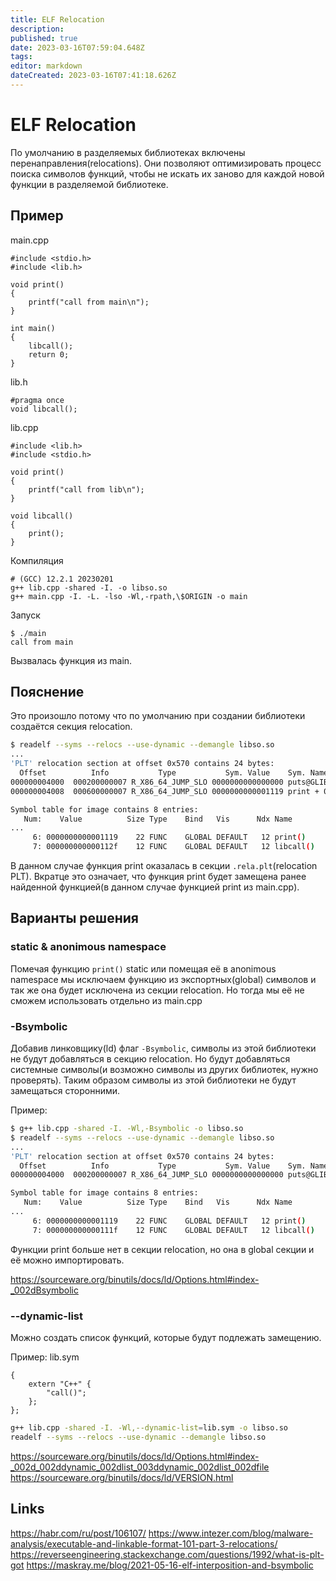 ```yaml
---
title: ELF Relocation
description: 
published: true
date: 2023-03-16T07:59:04.648Z
tags: 
editor: markdown
dateCreated: 2023-03-16T07:41:18.626Z
---
```


# ELF Relocation

По умолчанию в разделяемых библиотеках включены перенаправления(relocations).
Они позволяют оптимизировать процесс поиска символов функций, чтобы не искать их заново для каждой новой функции в разделяемой библиотеке.

## Пример

main.cpp
```
#include <stdio.h>
#include <lib.h>

void print()
{
	printf("call from main\n");
}

int main()
{
	libcall();
	return 0;
}
```

lib.h
```
#pragma once
void libcall();
```

lib.cpp
```
#include <lib.h>
#include <stdio.h>

void print()
{
	printf("call from lib\n");
}

void libcall()
{
	print();
}
```

Компиляция
```shell
# (GCC) 12.2.1 20230201
g++ lib.cpp -shared -I. -o libso.so
g++ main.cpp -I. -L. -lso -Wl,-rpath,\$ORIGIN -o main
```

Запуск
```
$ ./main
call from main
```

Вызвалась функция из main.

## Пояснение

Это произошло потому что по умолчанию при создании библиотеки создаётся секция relocation.

```bash
$ readelf --syms --relocs --use-dynamic --demangle libso.so
...
'PLT' relocation section at offset 0x570 contains 24 bytes:
  Offset          Info           Type           Sym. Value    Sym. Name + Addend
000000004000  000200000007 R_X86_64_JUMP_SLO 0000000000000000 puts@GLIBC_2.2.5 + 0
000000004008  000600000007 R_X86_64_JUMP_SLO 0000000000001119 print + 0

Symbol table for image contains 8 entries:
   Num:    Value          Size Type    Bind   Vis      Ndx Name
...
     6: 0000000000001119    22 FUNC    GLOBAL DEFAULT   12 print()
     7: 000000000000112f    12 FUNC    GLOBAL DEFAULT   12 libcall()
```

В данном случае функция print оказалась в секции `.rela.plt`(relocation PLT).
Вкратце это означает, что функция print будет замещена ранее найденной функцией(в данном случае функцией print из main.cpp).

## Варианты решения

### static & anonimous namespace

Помечая функцию `print()` static или помещая её в anonimous namespace мы исключаем функцию из экспортных(global) символов и так же она будет исключена из секции relocation.
Но тогда мы её не сможем использовать отдельно из main.cpp

### -Bsymbolic

Добавив линковщику(ld) флаг `-Bsymbolic`, символы из этой библиотеки не будут добавляться в секцию relocation. Но будут добавляться системные символы(и возможно символы из других библиотек, нужно проверять). Таким образом символы из этой библиотеки не будут замещаться сторонними.

Пример:
```bash
$ g++ lib.cpp -shared -I. -Wl,-Bsymbolic -o libso.so
$ readelf --syms --relocs --use-dynamic --demangle libso.so
...
'PLT' relocation section at offset 0x570 contains 24 bytes:
  Offset          Info           Type           Sym. Value    Sym. Name + Addend
000000004000  000200000007 R_X86_64_JUMP_SLO 0000000000000000 puts@GLIBC_2.2.5 + 0

Symbol table for image contains 8 entries:
   Num:    Value          Size Type    Bind   Vis      Ndx Name
...
     6: 0000000000001119    22 FUNC    GLOBAL DEFAULT   12 print()
     7: 000000000000111f    12 FUNC    GLOBAL DEFAULT   12 libcall()
```

Функции print больше нет в секции relocation, но она в global секции и её можно импортировать.

https://sourceware.org/binutils/docs/ld/Options.html#index-_002dBsymbolic

### --dynamic-list

Можно создать список функций, которые будут подлежать замещению.

Пример:
lib.sym
```
{
    extern "C++" {
        "call()";
    };
};
```

```bash
g++ lib.cpp -shared -I. -Wl,--dynamic-list=lib.sym -o libso.so
readelf --syms --relocs --use-dynamic --demangle libso.so
```

https://sourceware.org/binutils/docs/ld/Options.html#index-_002d_002ddynamic_002dlist_003ddynamic_002dlist_002dfile
https://sourceware.org/binutils/docs/ld/VERSION.html

## Links
https://habr.com/ru/post/106107/
https://www.intezer.com/blog/malware-analysis/executable-and-linkable-format-101-part-3-relocations/
https://reverseengineering.stackexchange.com/questions/1992/what-is-plt-got
https://maskray.me/blog/2021-05-16-elf-interposition-and-bsymbolic